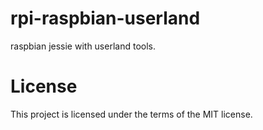 # rpi-raspbian-userland

raspbian jessie with userland tools.

# License
This project is licensed under the terms of the MIT license.
